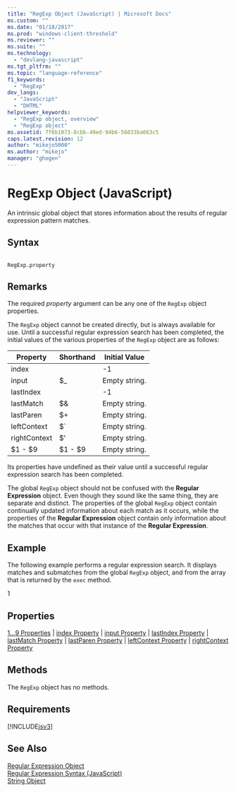 ```yaml
---
title: "RegExp Object (JavaScript) | Microsoft Docs"
ms.custom: ""
ms.date: "01/18/2017"
ms.prod: "windows-client-threshold"
ms.reviewer: ""
ms.suite: ""
ms.technology: 
  - "devlang-javascript"
ms.tgt_pltfrm: ""
ms.topic: "language-reference"
f1_keywords: 
  - "RegExp"
dev_langs: 
  - "JavaScript"
  - "DHTML"
helpviewer_keywords: 
  - "RegExp object, overview"
  - "RegExp object"
ms.assetid: 7f6b1073-8cbb-49ed-94b6-56833ba663c5
caps.latest.revision: 12
author: "mikejo5000"
ms.author: "mikejo"
manager: "ghogen"
---
```

# RegExp Object (JavaScript)
An intrinsic global object that stores information about the results of regular expression pattern matches.  
  
## Syntax  
  
```  
  
RegExp.property   
```  
  
## Remarks  
 The required *property* argument can be any one of the `RegExp` object properties.  
  
 The `RegExp` object cannot be created directly, but is always available for use. Until a successful regular expression search has been completed, the initial values of the various properties of the `RegExp` object are as follows:  
  
|Property|Shorthand|Initial Value|  
|--------------|---------------|-------------------|  
|index||-1|  
|input|$_|Empty string.|  
|lastIndex||-1|  
|lastMatch|$&|Empty string.|  
|lastParen|$+|Empty string.|  
|leftContext|$`|Empty string.|  
|rightContext|$'|Empty string.|  
|$1 - $9|$1 - $9|Empty string.|  
  
 Its properties have undefined as their value until a successful regular expression search has been completed.  
  
 The global `RegExp` object should not be confused with the **Regular Expression** object. Even though they sound like the same thing, they are separate and distinct. The properties of the global `RegExp` object contain continually updated information about each match as it occurs, while the properties of the **Regular Expression** object contain only information about the matches that occur with that instance of the **Regular Expression**.  
  
## Example  
 The following example performs a regular expression search. It displays matches and submatches from the global `RegExp` object, and from the array that is returned by the `exec` method.  
  
<CodeContentPlaceHolder>1</CodeContentPlaceHolder>  
<a name="js56jsobjregexpprop"></a>   
## Properties  
 [$1...$9 Properties](../../javascript/reference/dollar-1-dot-dot-dot-dollar-9-properties-regexp-javascript.md) &#124; [index Property](../../javascript/reference/index-property-regexp-javascript.md) &#124; [input Property](../../javascript/reference/input-property-dollar-regexp-javascript.md) &#124; [lastIndex Property](../../javascript/reference/lastindex-property-regexp-javascript.md) &#124; [lastMatch Property](../../javascript/reference/lastmatch-property-dollar-regexp-javascript.md) &#124; [lastParen Property](../../javascript/reference/lastparen-property-dollar-regexp-javascript.md) &#124; [leftContext Property](../../javascript/reference/leftcontext-property-dollar-grave-regexp-javascript.md) &#124; [rightContext Property](../../javascript/reference/rightcontext-property-dollar-regexp-javascript.md)  
  
## Methods  
 The `RegExp` object has no methods.  
  
## Requirements  
 [!INCLUDE[jsv3](../../javascript/reference/includes/jsv3-md.md)]  
  
## See Also  
 [Regular Expression Object](../../javascript/reference/regular-expression-object-javascript.md)   
 [Regular Expression Syntax (JavaScript)](http://msdn.microsoft.com/en-us/ab0766e1-7037-45ed-aa23-706f58358c0e)   
 [String Object](../../javascript/reference/string-object-javascript.md)